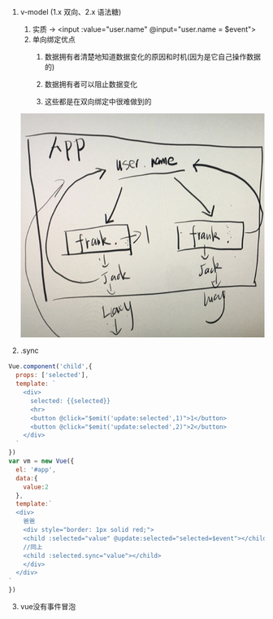 1. v-model (1.x 双向、2.x 语法糖)
    1. 实质 -> <input :value="user.name" @input="user.name = $event">
    2. 单向绑定优点
        1. 数据拥有者清楚地知道数据变化的原因和时机(因为是它自己操作数据的)

        2. 数据拥有者可以阻止数据变化

        3. 这些都是在双向绑定中很难做到的

   ![](../images/vue-1.png)

2. .sync
```javascript
Vue.component('child',{
  props: ['selected'],
  template: `
    <div>
      selected: {{selected}}
      <hr>
      <button @click="$emit('update:selected',1)">1</button>
      <button @click="$emit('update:selected',2)">2</button>
    </div>
  `
})
var vm = new Vue({
  el: '#app',
  data:{
    value:2
  },
  template:`
  <div>
    爸爸
    <div style="border: 1px solid red;">
    <child :selected="value" @update:selected="selected=$event"></child>
    //同上
    <child :selected.sync="value"></child>
    </div>
  </div>
`
})
```

3. vue没有事件冒泡
